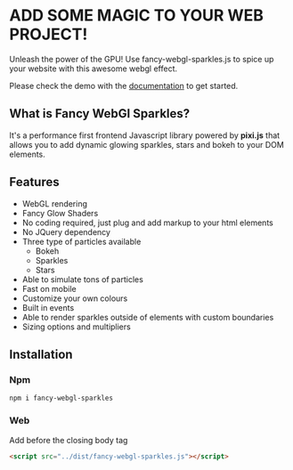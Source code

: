 # ADD SOME MAGIC TO YOUR WEB PROJECT!

Unleash the power of the GPU! Use fancy-webgl-sparkles.js to spice up your website with this awesome webgl effect.

Please check the demo with the [documentation]() to get started.

## What is Fancy WebGl Sparkles?

It's a performance first frontend Javascript library powered by **pixi.js** that allows you to add dynamic glowing sparkles, stars and bokeh to your DOM elements.

## Features
- WebGL rendering
- Fancy Glow Shaders
- No coding required, just plug and add markup to your html elements
- No JQuery dependency
- Three type of particles available
  - Bokeh
  - Sparkles
  - Stars
- Able to simulate tons of particles
- Fast on mobile
- Customize your own colours
- Built in events
- Able to render sparkles outside of elements with custom boundaries
- Sizing options and multipliers

## Installation

### Npm

```
npm i fancy-webgl-sparkles
```

### Web
Add before the closing body tag
``` html
<script src="../dist/fancy-webgl-sparkles.js"></script>
```